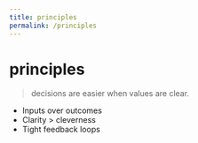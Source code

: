 ```yaml
---
title: principles
permalink: /principles
---
```


# principles

> decisions are easier when values are clear.

- Inputs over outcomes
- Clarity > cleverness
- Tight feedback loops


